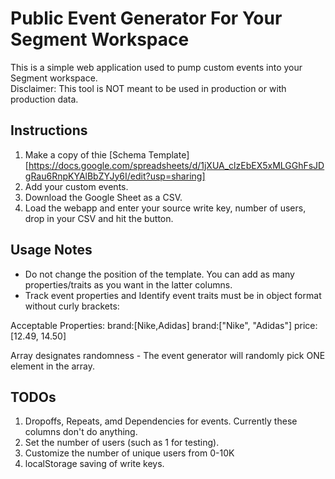 # Public Event Generator For Your Segment Workspace

This is a simple web application used to pump custom events into your Segment workspace.  
Disclaimer:  This tool is NOT meant to be used in production or with production data. 

## Instructions
1. Make a copy of thie [Schema Template][https://docs.google.com/spreadsheets/d/1jXUA_clzEbEX5xMLGGhFsJDgRau6RnpKYAlBbZYJy6I/edit?usp=sharing]
2. Add your custom events. 
3. Download the Google Sheet as a CSV.
4. Load the webapp and enter your source write key, number of users, drop in your CSV and hit the button. 

## Usage Notes
- Do not change the position of the template.  You can add as many properties/traits as you want in the latter columns. 
- Track event properties and Identify event traits must be in object format without curly brackets:  

Acceptable Properties:
brand:[Nike,Adidas]
brand:["Nike", "Adidas"]
price:[12.49, 14.50]

Array designates randomness - The event generator will randomly pick ONE element in the array. 

## TODOs
1. Dropoffs, Repeats, amd Dependencies for events.  Currently these columns don't do anything.
2. Set the number of users (such as 1 for testing).
3. Customize the number of unique users from 0-10K
4. localStorage saving of write keys. 